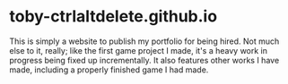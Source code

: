 # toby-ctrlaltdelete.github.io

This is simply a website to publish my portfolio for being hired.  Not much else to it, really; like the first game project I made, it's a heavy work in progress being fixed up incrementally.  It also features other works I have made, including a properly finished game I had made.
